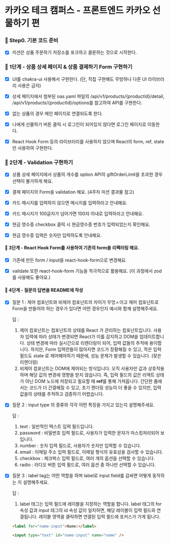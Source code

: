 # 카카오 테크 캠퍼스 - 프론트엔드 카카오 선물하기 편

### 🚀 Step0. 기본 코드 준비

- [x] 미션은 상품 주문하기 저장소를 포크하고 클론하는 것으로 시작한다.

### 🚀 1단계 - 상품 상세 페이지 & 상품 결제하기 Form 구현하기

- [x] UI를 chakra-ui 사용해서 구현한다. (단, 직접 구현해도 무방하나 다른 UI 라이브러리 사용은 금지)

- [x] 상세 페이지에서 첨부된 oas.yaml 파일의 /api/v1/products/{productId}/detail, /api/v1/products/{productId}/options를 참고하여 API를 구현한다.

- [x] 없는 상품의 경우 메인 페이지로 연결되도록 한다.

- [x] 나에게 선물하기 버튼 클릭 시 로그인이 되어있지 않다면 로그인 페이지로 이동한다.

- [x] React Hook Form 등의 라이브러리를 사용하지 않으며 React의 form, ref, state만 사용하여 구현한다.

### 🚀 2단계 - Validation 구현하기

- [x] 상품 상세 페이지에서 상품의 개수를 option API의 giftOrderLimit을 초과한 경우 선택이 불가하게 해요.

- [x] 결제 페이지의 Form을 validation 해요. (4주차 미션 결과물 참고)

- [x] 카드 메시지를 입력하지 않으면 메시지를 입력하라고 안내해요.

- [x] 카드 메시지가 100글자가 넘어가면 100자 이내로 입력하라고 안내해요.

- [x] 현금 영수증 checkbox 클릭 시 현금영수증 번호가 입력되었는지 확인해요.

- [x] 현금 영수증 입력은 숫자만 입력하도록 안내해요.

#### 🚀 3단계 - React Hook Form를 사용하여 기존의 form을 리팩터링 해요.

- [x] 기존에 만든 form / input을 react-hook-form으로 변경해요.

- [x] validate 또한 react-hook-form 기능을 적극적으로 활용해요. (이 과정에서 zod를 사용해도 좋아요.)

#### 🚀 4단계 - 질문의 답변을 README에 작성

- [x] 질문 1 : 제어 컴포넌트와 비제어 컴포넌트의 차이가 무엉ㅅ이고 제어 컴포넌트로 Form을 만들어야 하는 경우가 있다면 어떤 경우인지 예시와 함께 설명해주세요.

  답 :

  1. 제어 컴포넌트는 컴포넌트의 상태를 React 가 관리하는 컴포넌트입니다. 사용자 입력에 따라 상태가 변경되면 React가 이를 감지하고 DOM을 업데이트합니다.
     상태 변경에 따라 실시간으로 리렌더링이 되어, 입력 값들의 추적에 용이합니다. 하지만, Form 입력란들이 많아지면 코드가 장황해질 수 있고, 작은 입력 필드도 state 로
     제어해야하기 때문에, 성능 문제가 발생할 수 있습니다. (잦은 리렌더링)
  2. 비제어 컴포넌트는 DOM에 제어되는 방식입니다. 오직 사용자만 값과 상호작용하며 해당 값의 변경에 영향을 받지 않습니다. 즉, 입력 필드의 값은 리액트 상태가 아닌 DOM 노드에 저장되고 필요할 때 **ref**를 통해 가져옵니다.
     간단한 폼에서는 코드가 더 간결해질 수 있고, 초기 렌더링 성능이 더 좋을 수 있지만, 입력 값을의 상태를 추적하고 검증하기 어렵습니다.

- [x] 질문 2 : input type 의 종류와 각각 어떤 특징을 가지고 있는지 설명해주세요.

  답 :

  1. text : 일반적인 텍스트 입력 필드입니다.
  2. password : 비밀번호 입력 필드로, 사용자가 입력한 문자가 마스킹처리되어 보입니다.
  3. number : 숫자 입력 필드로, 사용자가 숫자만 입력할 수 있습니다.
  4. email : 이메일 주소 입력 필드로, 이메일 형식의 유효성을 검사할 수 있습니다.
  5. checkbox : 체크박스 입력 필드로, 여러 개의 옵션을 선택할 수 있습니다.
  6. radio : 라디오 버튼 입력 필드로, 여러 옵션 중 하나만 선택할 수 있습니다.

- [x] 질문 3 : label tag는 어떤 역할을 하며 label로 input field를 감싸면 어떻게 동작하는 지 설명해주세요.

  답 :

  1. label 태그는 입력 필드에 레이블을 지정하는 역할을 합니다. label 태그의 for 속성 값과 input 태그의 id 속성 값이 일치하면, 해당 레이블이 입력 필드와 연결됩니다. 레이블 영역을 클릭하면 연결된 입력 필드에 포커스가 가게 됩니다.

  ```html
  <label for="name-input">Name:</label>

  <input type="text" id="name-input" name="name" />
  ```
